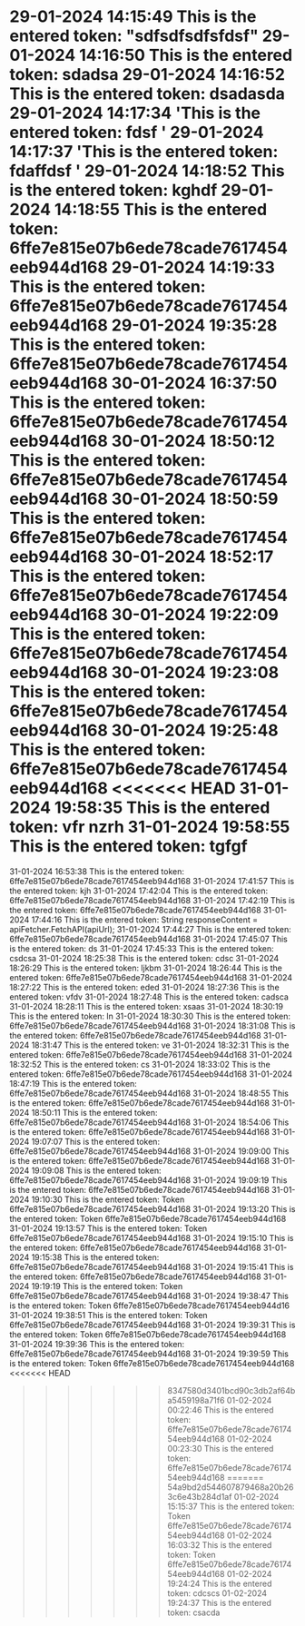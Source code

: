 29-01-2024 14:15:49     This is the entered token: "sdfsdfsdfsfdsf"
29-01-2024 14:16:50		This is the entered token: sdadsa
29-01-2024 14:16:52		This is the entered token: dsadasda
29-01-2024 14:17:34		 'This is the entered token: fdsf '
29-01-2024 14:17:37		 'This is the entered token: fdaffdsf '
29-01-2024 14:18:52		This is the entered token: kghdf
29-01-2024 14:18:55		This is the entered token: 6ffe7e815e07b6ede78cade7617454eeb944d168
29-01-2024 14:19:33		This is the entered token: 6ffe7e815e07b6ede78cade7617454eeb944d168
29-01-2024 19:35:28		This is the entered token: 6ffe7e815e07b6ede78cade7617454eeb944d168
30-01-2024 16:37:50		This is the entered token: 6ffe7e815e07b6ede78cade7617454eeb944d168
30-01-2024 18:50:12		This is the entered token: 6ffe7e815e07b6ede78cade7617454eeb944d168
30-01-2024 18:50:59		This is the entered token: 6ffe7e815e07b6ede78cade7617454eeb944d168
30-01-2024 18:52:17		This is the entered token: 6ffe7e815e07b6ede78cade7617454eeb944d168
30-01-2024 19:22:09		This is the entered token: 6ffe7e815e07b6ede78cade7617454eeb944d168
30-01-2024 19:23:08		This is the entered token: 6ffe7e815e07b6ede78cade7617454eeb944d168
30-01-2024 19:25:48		This is the entered token: 6ffe7e815e07b6ede78cade7617454eeb944d168
<<<<<<< HEAD
31-01-2024 19:58:35		This is the entered token: vfr nzrh
31-01-2024 19:58:55		This is the entered token: tgfgf
=======
31-01-2024 16:53:38		This is the entered token: 6ffe7e815e07b6ede78cade7617454eeb944d168
31-01-2024 17:41:57		This is the entered token: kjh
31-01-2024 17:42:04		This is the entered token: 6ffe7e815e07b6ede78cade7617454eeb944d168
31-01-2024 17:42:19		This is the entered token: 6ffe7e815e07b6ede78cade7617454eeb944d168
31-01-2024 17:44:16		This is the entered token:         String responseContent = apiFetcher.FetchAPI(apiUrl); 
31-01-2024 17:44:27		This is the entered token: 6ffe7e815e07b6ede78cade7617454eeb944d168
31-01-2024 17:45:07		This is the entered token: ds
31-01-2024 17:45:33		This is the entered token: csdcsa
31-01-2024 18:25:38		This is the entered token: cdsc
31-01-2024 18:26:29		This is the entered token: ljkbm
31-01-2024 18:26:44		This is the entered token: 6ffe7e815e07b6ede78cade7617454eeb944d168
31-01-2024 18:27:22		This is the entered token: eded
31-01-2024 18:27:36		This is the entered token: vfdv
31-01-2024 18:27:48		This is the entered token: cadsca
31-01-2024 18:28:11		This is the entered token: xsaas
31-01-2024 18:30:19		This is the entered token: ln
31-01-2024 18:30:30		This is the entered token: 6ffe7e815e07b6ede78cade7617454eeb944d168
31-01-2024 18:31:08		This is the entered token: 6ffe7e815e07b6ede78cade7617454eeb944d168
31-01-2024 18:31:47		This is the entered token: ve
31-01-2024 18:32:31		This is the entered token: 6ffe7e815e07b6ede78cade7617454eeb944d168
31-01-2024 18:32:52		This is the entered token: cs
31-01-2024 18:33:02		This is the entered token: 6ffe7e815e07b6ede78cade7617454eeb944d168
31-01-2024 18:47:19		This is the entered token: 6ffe7e815e07b6ede78cade7617454eeb944d168
31-01-2024 18:48:55		This is the entered token: 6ffe7e815e07b6ede78cade7617454eeb944d168
31-01-2024 18:50:11		This is the entered token: 6ffe7e815e07b6ede78cade7617454eeb944d168
31-01-2024 18:54:06		This is the entered token: 6ffe7e815e07b6ede78cade7617454eeb944d168
31-01-2024 19:07:07		This is the entered token: 6ffe7e815e07b6ede78cade7617454eeb944d168
31-01-2024 19:09:00		This is the entered token: 6ffe7e815e07b6ede78cade7617454eeb944d168
31-01-2024 19:09:08		This is the entered token: 6ffe7e815e07b6ede78cade7617454eeb944d168
31-01-2024 19:09:19		This is the entered token: 6ffe7e815e07b6ede78cade7617454eeb944d168
31-01-2024 19:10:30		This is the entered token: Token 6ffe7e815e07b6ede78cade7617454eeb944d168
31-01-2024 19:13:20		This is the entered token: Token 6ffe7e815e07b6ede78cade7617454eeb944d168
31-01-2024 19:13:57		This is the entered token: Token 6ffe7e815e07b6ede78cade7617454eeb944d168
31-01-2024 19:15:10		This is the entered token: 6ffe7e815e07b6ede78cade7617454eeb944d168
31-01-2024 19:15:38		This is the entered token: 6ffe7e815e07b6ede78cade7617454eeb944d168
31-01-2024 19:15:41		This is the entered token: 6ffe7e815e07b6ede78cade7617454eeb944d168
31-01-2024 19:19:19		This is the entered token: Token 6ffe7e815e07b6ede78cade7617454eeb944d168
31-01-2024 19:38:47		This is the entered token: Token 6ffe7e815e07b6ede78cade7617454eeb944d16
31-01-2024 19:38:51		This is the entered token: Token 6ffe7e815e07b6ede78cade7617454eeb944d168
31-01-2024 19:39:31		This is the entered token: Token 6ffe7e815e07b6ede78cade7617454eeb944d168
31-01-2024 19:39:36		This is the entered token: 6ffe7e815e07b6ede78cade7617454eeb944d168
31-01-2024 19:39:59		This is the entered token: Token 6ffe7e815e07b6ede78cade7617454eeb944d168
<<<<<<< HEAD
>>>>>>> 8347580d3401bcd90c3db2af64ba5459198a71f6
01-02-2024 00:22:46		This is the entered token: 6ffe7e815e07b6ede78cade7617454eeb944d168
01-02-2024 00:23:30		This is the entered token: 6ffe7e815e07b6ede78cade7617454eeb944d168
=======
>>>>>>> 54a9bd2d544607879468a20b263c6e43b284d1af
01-02-2024 15:15:37		This is the entered token: Token 6ffe7e815e07b6ede78cade7617454eeb944d168
01-02-2024 16:03:32		This is the entered token: Token 6ffe7e815e07b6ede78cade7617454eeb944d168
01-02-2024 19:24:24		This is the entered token: cdcscs
01-02-2024 19:24:37		This is the entered token: csacda
